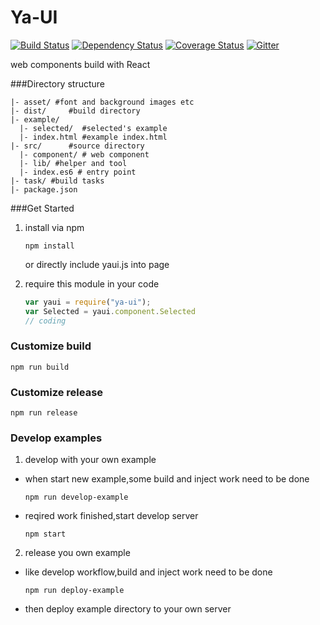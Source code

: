 Ya-UI
===

[![Build Status](https://travis-ci.org/ali322/ya-ui.svg)](https://travis-ci.org/ali322/ya-ui)
[![Dependency Status](https://gemnasium.com/ali322/ya-ui.svg)](https://gemnasium.com/ali322/ya-ui)
[![Coverage Status](https://coveralls.io/repos/ali322/ya-ui/badge.svg?branch=master&service=github)](https://coveralls.io/github/ali322/ya-ui?branch=master)
[![Gitter](https://badges.gitter.im/Join%20Chat.svg)](https://gitter.im/ali322/ya-ui?utm_source=badge&utm_medium=badge&utm_campaign=pr-badge)

web components build with React

###Directory structure


```
|- asset/ #font and background images etc
|- dist/     #build directory
|- example/
  |- selected/  #selected's example
  |- index.html #example index.html
|- src/      #source directory
  |- component/ # web component
  |- lib/ #helper and tool
  |- index.es6 # entry point
|- task/ #build tasks
|- package.json
```

###Get Started

1. install via npm

    ```shell
    npm install
    ```
    or directly include yaui.js into page
2. require this module in your code

    ```javascript
    var yaui = require("ya-ui");
    var Selected = yaui.component.Selected
    // coding
    ```

### Customize build
  ```shell
  npm run build
  ```
### Customize release
  ```shell
  npm run release
  ```

### Develop examples
1. develop with your own example
  - when start new example,some build and inject work need to be done

    ```shell
    npm run develop-example
    ```

  - reqired work finished,start develop server

    ```shell
    npm start
    ```

2. release you own example
  - like develop workflow,build and inject work need to be done

    ```shell
    npm run deploy-example
    ```

  - then deploy example directory to your own server